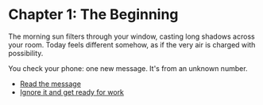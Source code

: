 # Chapter 1: The Beginning

The morning sun filters through your window, casting long shadows across your room. Today feels different somehow, as if the very air is charged with possibility.

You check your phone: one new message. It's from an unknown number.

- [Read the message](choice-1.md)
- [Ignore it and get ready for work](choice-2.md)